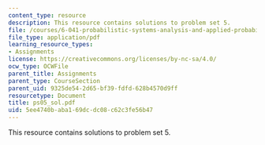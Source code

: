 ```yaml
---
content_type: resource
description: This resource contains solutions to problem set 5.
file: /courses/6-041-probabilistic-systems-analysis-and-applied-probability-spring-2006/5ee4740baba169dcdc08c62c3fe56b47_ps05_sol.pdf
file_type: application/pdf
learning_resource_types:
- Assignments
license: https://creativecommons.org/licenses/by-nc-sa/4.0/
ocw_type: OCWFile
parent_title: Assignments
parent_type: CourseSection
parent_uid: 9325de54-2d65-bf39-fdfd-628b4570d9ff
resourcetype: Document
title: ps05_sol.pdf
uid: 5ee4740b-aba1-69dc-dc08-c62c3fe56b47
---
```

This resource contains solutions to problem set 5.